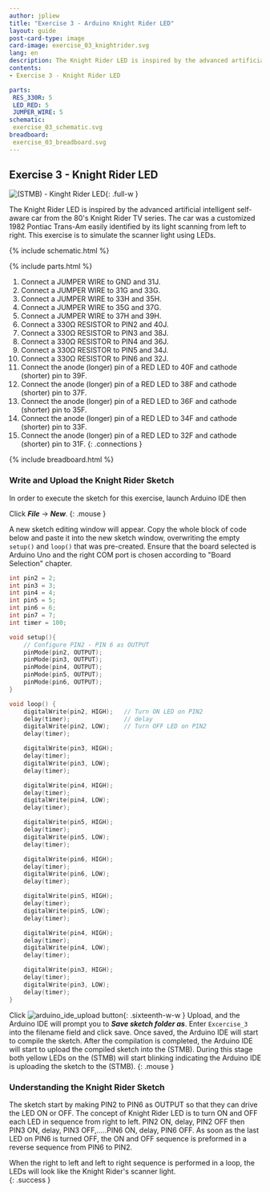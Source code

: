 ```yaml
---
author: jpliew
title: "Exercise 3 - Arduino Knight Rider LED"
layout: guide
post-card-type: image
card-image: exercise_03_knightrider.svg
lang: en
description: The Knight Rider LED is inspired by the advanced artificial intelligent self-aware car from the 80's Knight Rider TV series. The car was a customized 1982 Pontiac Trans-Am easily identified by its light scanning from left to right. This exercise is to simulate the scanner light using LEDs.
contents:
- Exercise 3 - Knight Rider LED

parts:
 RES_330R: 5
 LED_RED: 5
 JUMPER_WIRE: 5
schematic:
 exercise_03_schematic.svg
breadboard:
 exercise_03_breadboard.svg
---
```

## Exercise 3 - Knight Rider LED

![(STMB) - Kinght Rider LED](img/exercise_03_knightrider.svg){: .full-w }

The Knight Rider LED is inspired by the advanced artificial intelligent self-aware car from the 80's Knight Rider TV series. The car was a customized 1982 Pontiac Trans-Am easily identified by its light scanning from left to right. This exercise is to simulate the scanner light using LEDs. 

{% include schematic.html %}

{% include parts.html %}

1. Connect a JUMPER WIRE to GND and 31J.
2. Connect a JUMPER WIRE to 31G and 33G.
3. Connect a JUMPER WIRE to 33H and 35H.
4. Connect a JUMPER WIRE to 35G and 37G.
5. Connect a JUMPER WIRE to 37H and 39H.
6. Connect a 330Ω RESISTOR to PIN2 and 40J.
7. Connect a 330Ω RESISTOR to PIN3 and 38J.
8. Connect a 330Ω RESISTOR to PIN4 and 36J.
9. Connect a 330Ω RESISTOR to PIN5 and 34J.
10. Connect a 330Ω RESISTOR to PIN6 and 32J.
11. Connect the anode (longer) pin of a RED LED to 40F and cathode (shorter) pin to 39F.
12. Connect the anode (longer) pin of a RED LED to 38F and cathode (shorter) pin to 37F.
13. Connect the anode (longer) pin of a RED LED to 36F and cathode (shorter) pin to 35F.
14. Connect the anode (longer) pin of a RED LED to 34F and cathode (shorter) pin to 33F.
15. Connect the anode (longer) pin of a RED LED to 32F and cathode (shorter) pin to 31F.
{: .connections }

{% include breadboard.html %}

### Write and Upload the Knight Rider Sketch

In order to execute the sketch for this exercise, launch Arduino IDE then 

Click ***File*** -> ***New***. 
{: .mouse }

A new sketch editing window will appear. Copy the whole block of code below and paste it into the new sketch window, overwriting the empty `setup()` and `loop()` that was pre-created. Ensure that the board selected is Arduino Uno and the right COM port is chosen according to "Board Selection" chapter.

```c
int pin2 = 2;
int pin3 = 3;
int pin4 = 4;
int pin5 = 5;
int pin6 = 6;
int pin7 = 7;
int timer = 100;

void setup(){
    // Configure PIN2 - PIN 6 as OUTPUT
    pinMode(pin2, OUTPUT);
    pinMode(pin3, OUTPUT);
    pinMode(pin4, OUTPUT);
    pinMode(pin5, OUTPUT);
    pinMode(pin6, OUTPUT);
}

void loop() {
    digitalWrite(pin2, HIGH);   // Turn ON LED on PIN2
    delay(timer);               // delay
    digitalWrite(pin2, LOW);    // Turn OFF LED on PIN2
    delay(timer);

    digitalWrite(pin3, HIGH);
    delay(timer);
    digitalWrite(pin3, LOW);
    delay(timer);

    digitalWrite(pin4, HIGH);
    delay(timer);
    digitalWrite(pin4, LOW);
    delay(timer);

    digitalWrite(pin5, HIGH);
    delay(timer);
    digitalWrite(pin5, LOW);
    delay(timer);

    digitalWrite(pin6, HIGH);
    delay(timer);
    digitalWrite(pin6, LOW);
    delay(timer);

    digitalWrite(pin5, HIGH);
    delay(timer);
    digitalWrite(pin5, LOW);
    delay(timer);

    digitalWrite(pin4, HIGH);
    delay(timer);
    digitalWrite(pin4, LOW);
    delay(timer);

    digitalWrite(pin3, HIGH);
    delay(timer);
    digitalWrite(pin3, LOW);
    delay(timer);
}
```

Click ![arduino_ide_upload button](img/arduino_ide_upload_icon.svg){: .sixteenth-w-w } Upload, and the Arduino IDE will prompt you to ***Save sketch folder as***. Enter `Excercise_3` into the filename field and click save. Once saved, the Arduino IDE will start to compile the sketch. After the compilation is completed, the Arduino IDE will start to upload the compiled sketch into the (STMB). During this stage both yellow LEDs on the (STMB) will start blinking indicating the Arduino IDE is uploading the sketch to the (STMB).
{: .mouse }

### Understanding the Knight Rider Sketch

The sketch start by making PIN2 to PIN6 as OUTPUT so that they can drive the LED ON or OFF. The concept of Knight Rider LED is to turn ON and OFF each LED in sequence from right to left. PIN2 ON, delay, PIN2 OFF then PIN3 ON, delay, PIN3 OFF,.....PIN6 ON, delay, PIN6 OFF. As soon as the last LED on PIN6 is turned OFF, the ON and OFF sequence is preformed in a reverse sequence from PIN6 to PIN2. 

When the right to left and left to right sequence is performed in a loop, the LEDs will look like the Knight Rider's scanner light.  
{: .success }
